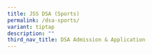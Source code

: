 ```yaml
---
title: JSS DSA (Sports)
permalink: /dsa-sports/
variant: tiptap
description: ""
third_nav_title: DSA Admission & Application
---
```

